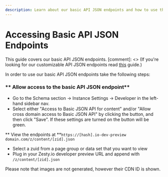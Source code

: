 ```yaml
---
description: Learn about our basic API JSON endpoints and how to use them.
---
```


# Accessing Basic API JSON Endpoints

This guide covers our basic API JSON endpoints. \[comment]: <> (If you're looking for our customizable API JSON endpoints read [this](https://developer.zesty.io/docs/code-editor/customizable-json-endpoints-for-content/) guide.)

In order to use our basic API JSON endpoints take the following steps:

### ** Allow access to the basic API JSON endpoint**

* Go to the Schema section -> Instance Settings -> Developer in the left-hand sidebar nav.&#x20;
* Select either "Access to Basic JSON API for content" and/or "Allow cross domain access to Basic JSON API" by clicking the button, and then click "Save". If these settings are turned on the button will be green.

** View the endpoints at **`https://[hash].io-dev-preview domain.com/z/content/[zid].json`

* Select a zuid from a page group or data set that you want to view
* Plug in your Zesty.io developer preview URL and append with `/z/content/[zid].json`

Please note that images are not generated, however their CDN ID is shown.
